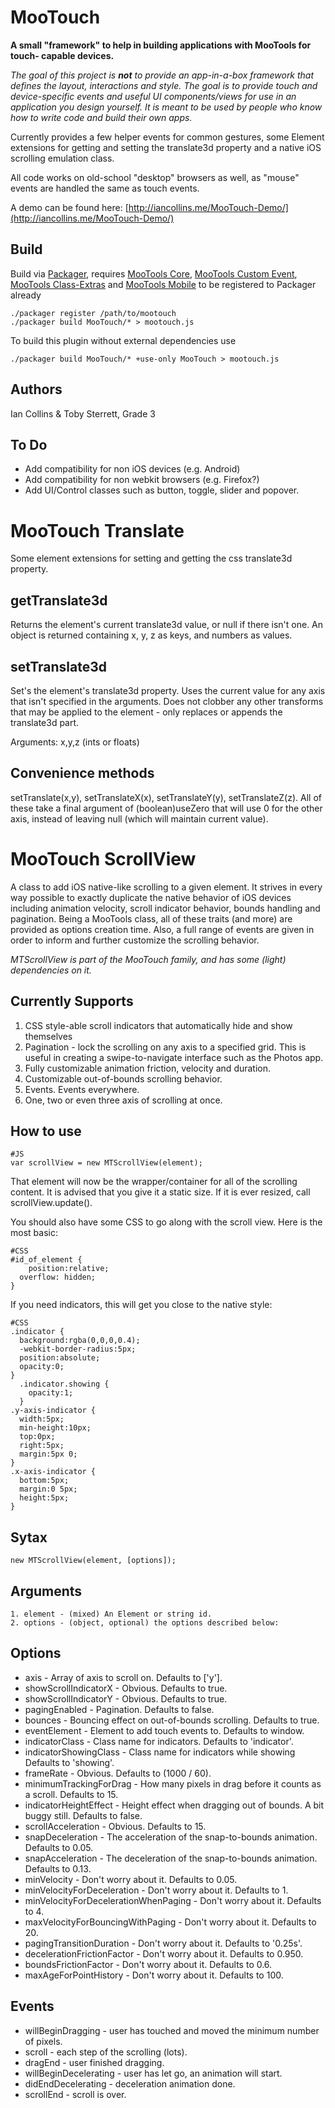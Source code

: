 MooTouch
========

__A small "framework" to help in building applications with MooTools for touch-
capable devices.__

_The goal of this project is __not__ to provide an app-in-a-box framework that 
defines the layout, interactions and style. The goal is to provide touch and 
device-specific events and useful UI components/views for use in an application
you design yourself. It is meant to be used by people who know how to write code
and build their own apps._

Currently provides a few helper events for common gestures, some Element
extensions for getting and setting the translate3d property and a 
native iOS scrolling emulation class.

All code works on old-school "desktop" browsers as well, as "mouse" events
are handled the same as touch events.

A demo can be found here: [http://iancollins.me/MooTouch-Demo/](http://iancollins.me/MooTouch-Demo/)

Build
-----

Build via [Packager](http://github.com/kamicane/packager), requires [MooTools Core](http://github.com/mootools/mootools-core), [MooTools Custom Event](http://github.com/cpojer/mootools-custom-event),  [MooTools Class-Extras](http://github.com/cpojer/mootools-class-extras) and  [MooTools Mobile](http://github.com/cpojer/mootools-mobile) to be registered to Packager already

	./packager register /path/to/mootouch
	./packager build MooTouch/* > mootouch.js

To build this plugin without external dependencies use

	./packager build MooTouch/* +use-only MooTouch > mootouch.js

Authors
-------

Ian Collins & Toby Sterrett,
Grade 3

To Do
-----

* Add compatibility for non iOS devices (e.g. Android)
* Add compatibility for non webkit browsers (e.g. Firefox?)
* Add UI/Control classes such as button, toggle, slider and popover.

MooTouch Translate
==================

Some element extensions for setting and getting the css translate3d property.

getTranslate3d
--------------

Returns the element's current translate3d value, or null if there isn't one.
An object is returned containing x, y, z as keys, and numbers as values.

setTranslate3d
--------------

Set's the element's translate3d property. Uses the current value for any
axis that isn't specified in the arguments. Does not clobber any other
transforms that may be applied to the element - only replaces or appends
the translate3d part.

Arguments: x,y,z (ints or floats)

Convenience methods
-------------------

setTranslate(x,y), setTranslateX(x), setTranslateY(y), setTranslateZ(z).
All of these take a final argument of (boolean)useZero that will use 0
for the other axis, instead of leaving null (which will maintain current
value).


MooTouch ScrollView
===================

A class to add iOS native-like scrolling to a given element. It strives in
every way possible to exactly duplicate the native behavior of iOS devices
including animation velocity, scroll indicator behavior, bounds handling and
pagination. Being a MooTools class, all of these traits (and more) are
provided as options creation time. Also, a full range of events are given
in order to inform and further customize the scrolling behavior.

_MTScrollView is part of the MooTouch family, and has some (light) dependencies
on it._

Currently Supports
------------------

1. CSS style-able scroll indicators that automatically hide and show themselves
2. Pagination - lock the scrolling on any axis to a specified grid. This is
   useful in creating a swipe-to-navigate interface such as the Photos app.
3. Fully customizable animation friction, velocity and duration.
4. Customizable out-of-bounds scrolling behavior.
5. Events. Events everywhere.
6. One, two or even three axis of scrolling at once.

How to use
----------

	#JS
	var scrollView = new MTScrollView(element);
	
That element will now be the wrapper/container for all of the scrolling 
content. It is advised that you give it a static size. If it is ever
resized, call scrollView.update().

You should also have some CSS to go along with the scroll view. Here is the
most basic:
	
	#CSS
	#id_of_element {
		position:relative;
	  overflow: hidden;
	}

If you need indicators, this will get you close to the native style:
	
	#CSS
	.indicator {
	  background:rgba(0,0,0,0.4); 
	  -webkit-border-radius:5px;
	  position:absolute;
	  opacity:0;
	}
	  .indicator.showing {
	    opacity:1;
	  }
	.y-axis-indicator {
	  width:5px;
	  min-height:10px;
	  top:0px;
	  right:5px;
	  margin:5px 0;
	}
	.x-axis-indicator {
	  bottom:5px;
	  margin:0 5px;
	  height:5px;
	}
	
Sytax
-----

	new MTScrollView(element, [options]);

Arguments
---------

	1. element - (mixed) An Element or string id.
	2. options - (object, optional) the options described below:

Options
-------

* axis - Array of axis to scroll on. Defaults to ['y'].
* showScrollIndicatorX - Obvious. Defaults to true.
* showScrollIndicatorY - Obvious. Defaults to true.
* pagingEnabled - Pagination. Defaults to false.
* bounces - Bouncing effect on out-of-bounds scrolling. Defaults to true.
* eventElement - Element to add touch events to. Defaults to window.  
* indicatorClass - Class name for indicators. Defaults to 'indicator'.
* indicatorShowingClass - Class name for indicators while showing Defaults to 'showing'.
* frameRate - Obvious. Defaults to (1000 / 60).    
* minimumTrackingForDrag - How many pixels in drag before it counts as a scroll. Defaults to 15.
* indicatorHeightEffect - Height effect when dragging out of bounds. A bit buggy still. Defaults to false.
* scrollAcceleration - Obvious. Defaults to 15.
* snapDeceleration - The acceleration of the snap-to-bounds animation. Defaults to 0.05.
* snapAcceleration - The deceleration of the snap-to-bounds animation. Defaults to 0.13.
* minVelocity - Don't worry about it. Defaults to 0.05.    
* minVelocityForDeceleration - Don't worry about it. Defaults to 1.
* minVelocityForDecelerationWhenPaging - Don't worry about it. Defaults to 4.
* maxVelocityForBouncingWithPaging - Don't worry about it. Defaults to 20.
* pagingTransitionDuration - Don't worry about it. Defaults to '0.25s'. 
* decelerationFrictionFactor - Don't worry about it. Defaults to 0.950.   
* boundsFrictionFactor - Don't worry about it. Defaults to 0.6.
* maxAgeForPointHistory - Don't worry about it. Defaults to 100.

Events
------

* willBeginDragging - user has touched and moved the minimum number of pixels.
* scroll - each step of the scrolling (lots).
* dragEnd - user finished dragging.
* willBeginDecelerating - user has let go, an animation will start.
* didEndDecelerating - deceleration animation done.
* scrollEnd - scroll is over.
